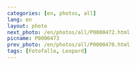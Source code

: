 ```yaml
---
categories: [en, photos, all]
lang: en
layout: photo
next_photo: /en/photos/all/P0000472.html
picname: P0000473
prev_photo: /en/photos/all/P0000470.html
tags: [Fotofalle, Leopard]
---
```

